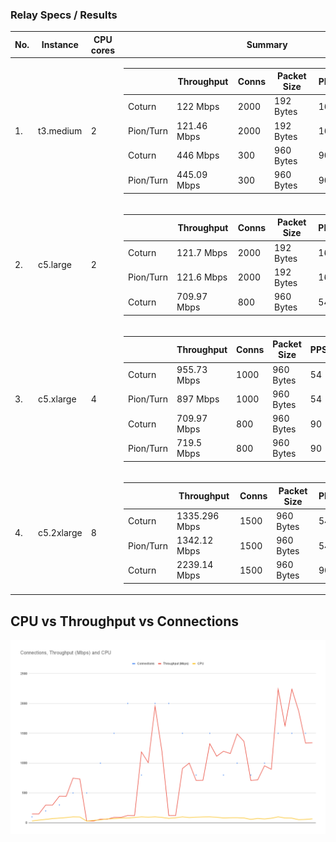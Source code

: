 
### Relay Specs / Results
<table>
   <th>  No. </th><th> Instance </th><th> CPU cores </th><th> Summary </th><th> Results</th>
   <tbody>
      <tr>
       <tr><td>1. </td><td> t3.medium </td><td> 2 </td>
        <td> 
            <table>
                <tr><th> </th><th> Throughput </th><th> Conns </th><th> Packet Size </th><th> PPS </th><th> CPU % </th><th> Score </th> </tr>
                <tbody>
                    <tr><td> Coturn</td><td> 122 Mbps </td><td> 2000 </td><td> 192 Bytes  </td><td> 16 </td><td> 81% </td><td> 9.3 </td></tr>
                    <tr><td> Pion/Turn </td><td> 121.46 Mbps </td><td> 2000 </td><td> 192 Bytes  </td><td> 16 </td><td> 89.5% </td><td> 7.5 </td></tr>
                    <tr><td> Coturn</td><td> 446 Mbps </td><td> 300 </td><td> 960 Bytes  </td><td> 90 </td><td> 78.5% </td><td> 9.28 </td></tr>
                    <tr><td> Pion/Turn </td><td> 445.09 Mbps </td><td> 300 </td><td> 960 Bytes  </td><td> 90 </td><td> 88.3% </td><td> 4.4 </td></tr>
                </tbody>
            </table>
         </td>
        <td> <a href="t3-medium/README.md"> View Results </td> </tr>
      </tr>
      <tr>
       <tr><td>2. </td><td> c5.large </td><td> 2 </td>
        <td> 
            <table>
                <tr><th> </th><th> Throughput </th><th> Conns </th><th> Packet Size </th><th> PPS </th><th> CPU % </th><th> Score </th> </tr>
                <tbody>
                    <tr><td> Coturn</td><td> 121.7 Mbps </td><td> 2000 </td><td> 192 Bytes  </td><td> 16 </td><td> 74.8% </td><td> 9.122 </td></tr>
                    <tr><td> Pion/Turn </td><td> 121.6 Mbps </td><td> 2000 </td><td> 192 Bytes  </td><td> 16 </td><td> 84.8% </td><td> 8.24 </td></tr>
                    <tr><td> Coturn</td><td> 709.97 Mbps </td><td> 800 </td><td> 960 Bytes  </td><td> 54 </td><td> 94.2% </td><td> 9.07 </td></tr>
                </tbody>
            </table>
         </td>
        <td> <a href="c5-large/README.md"> View Results </td> </tr>
      </tr>
      <tr>
       <tr><td>3. </td><td> c5.xlarge </td><td> 4 </td>
        <td> 
            <table>
                <tr><th> </th><th> Throughput </th><th> Conns </th><th> Packet Size </th><th> PPS </th><th> CPU % </th><th> Score </th> </tr>
                <tbody>
                    <tr><td> Coturn</td><td> 955.73 Mbps </td><td> 1000 </td><td> 960 Bytes  </td><td> 54 </td><td> 65% </td><td> 9.26 </td></tr>
                    <tr><td> Pion/Turn </td><td> 897 Mbps </td><td> 1000 </td><td> 960 Bytes  </td><td> 54 </td><td> 77% </td><td> 7.02 </td></tr>
                    <tr><td> Coturn</td><td> 709.97 Mbps </td><td> 800 </td><td> 960 Bytes  </td><td> 90 </td><td> 58.3% </td><td> 9.26 </td></tr>
                    <tr><td> Pion/Turn </td><td> 719.5 Mbps </td><td> 800 </td><td> 960 Bytes  </td><td> 90 </td><td> 73.3%% </td><td> 7.02 </td></tr>
                </tbody>
            </table>
         </td>
        <td> <a href="c5-xlarge/README.md"> View Results </td> </tr>
      </tr>
      <tr>
       <tr><td>4. </td><td> c5.2xlarge </td><td> 8 </td>
        <td> 
            <table>
                <tr><th> </th><th> Throughput </th><th> Conns </th><th> Packet Size </th><th> PPS </th><th> CPU % </th><th> Score </th> </tr>
                <tbody>
                    <tr><td> Coturn</td><td> 1335.296 Mbps </td><td> 1500 </td><td> 960 Bytes  </td><td> 54 </td><td> 57.1% </td><td> 9.29 </td></tr>
                    <tr><td> Pion/Turn </td><td> 1342.12 Mbps </td><td> 1500 </td><td> 960 Bytes  </td><td> 54 </td><td> 67.1% </td><td> 3.42 </td></tr>
                    <tr><td> Coturn</td><td> 2239.14 Mbps </td><td> 1500 </td><td> 960 Bytes  </td><td> 90 </td><td> 77.9% </td><td> 9.26 </td></tr>
                </tbody>
            </table>
         </td>
        <td> <a href="c5-2xlarge/README.md"> View Results </td> </tr>
      </tr>
   </tbody>
</table>


## CPU vs Throughput vs Connections

![](Connections-Throughput-CPU.png)



